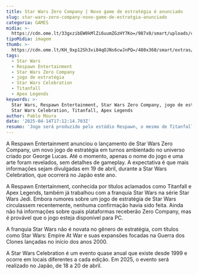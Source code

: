 ```yaml
---
title: Star Wars Zero Company | Novo game de estratégia é anunciado
slug: star-wars-zero-company-novo-game-de-estratgia-anunciado
categoria: GAMES
midia: >-
  https://cdn.ome.lt/33gxzibEW0kMlZi6uumZGzHY7Ko=/987x0/smart/uploads/conteudo/fotos/starwars_fHZ2At9.jpg
tipoMidia: imagem
thumb: >-
  https://cdn.ome.lt/KH_9xp12Sh3vi84qOJNs6cwJnPQ=/480x360/smart/extras/conteudos/Captura_de_tela_2025-04-14_131254.png
tags:
  - Star Wars
  - Respawn Entertainment
  - Star Wars Zero Company
  - jogo de estratégia
  - Star Wars Celebration
  - Titanfall
  - Apex Legends
keywords: >-
  Star Wars, Respawn Entertainment, Star Wars Zero Company, jogo de estratégia,
  Star Wars Celebration, Titanfall, Apex Legends
author: Pablo Moura
data: '2025-04-14T17:12:14.703Z'
resumo: 'Jogo será produzido pelo estúdio Respawn, o mesmo de Titanfall e Apex Legends'
---
```


A Respawn Entertainment anunciou o lançamento de Star Wars Zero Company, um novo jogo de estratégia em turnos ambientado no universo criado por George Lucas. Até o momento, apenas o nome do jogo e uma arte foram revelados, sem detalhes de gameplay. A expectativa é que mais informações sejam divulgadas em 19 de abril, durante a Star Wars Celebration, que ocorrerá no Japão este ano. 

A Respawn Entertainment, conhecida por títulos aclamados como Titanfall e Apex Legends, também já trabalhou com a franquia Star Wars na série Star Wars Jedi. Embora rumores sobre um jogo de estratégia de Star Wars circulassem recentemente, nenhuma confirmação havia sido feita. Ainda não há informações sobre quais plataformas receberão Zero Company, mas é provável que o jogo esteja disponível para PC. 

A franquia Star Wars não é novata no gênero de estratégia, com títulos como Star Wars: Empire At War e suas expansões focadas na Guerra dos Clones lançadas no início dos anos 2000. 

A Star Wars Celebration é um evento quase anual que existe desde 1999 e ocorre em locais diferentes a cada edição. Em 2025, o evento será realizado no Japão, de 18 a 20 de abril.
